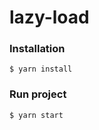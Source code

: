# lazy-load

### Installation
```shell
$ yarn install
```

### Run project
```shell
$ yarn start
```
